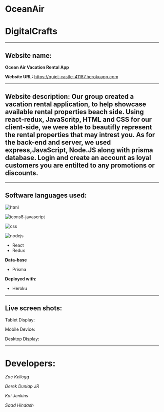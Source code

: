 # OceanAir
# DigitalCrafts #

__________________________________________________

## Website name: ## 

**Ocean Air Vacation Rental App**

**Website URL:**
https://quiet-castle-41187.herokuapp.com




__________________________________________________

## Website description: Our group created a vacation rental application, to help showcase available rental properties beach side. Using react-redux, JavaScritp, HTML and CSS for our client-side, we were able to beautifly represent the rental properties that may intrest you. As for the back-end and server, we used express,JavaScript, Node.JS along with prisma database. Login and create an account as loyal customers you are entilted to any promotions or discounts. 

__________________________________________________

## Software languages used: ##
  
 ![html](https://user-images.githubusercontent.com/80641831/138390020-0644bafa-42df-48d0-9cba-854db4fb1b34.png)
  
 ![icons8-javascript](https://user-images.githubusercontent.com/80641831/138388533-4dc89ad8-e164-428f-97aa-015cfe061aea.gif)
  
 ![css](https://user-images.githubusercontent.com/80641831/138389481-3f4924ee-1df0-49b4-9d35-d7e8c22a8645.png)

 ![nodejs](https://user-images.githubusercontent.com/80641831/138389400-65a8d6a3-497c-4b27-8868-fdd7ad24e792.png)
  
  * React
  * Redux
  
 
 
**Data-base**
  * Prisma
  
**Deployed with:**  
  * Heroku
__________________________________________________
## Live screen shots: ##












Tablet Display:







Mobile Device:









Desktop Display:











_________________________________
# Developers: #

*Zac Kellogg*

*Derek Dunlap JR*

*Kai Jenkins*

*Saad Hindash*
